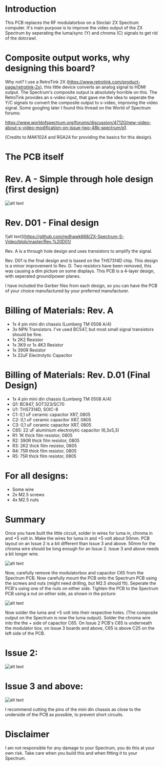 # Introduction

This PCB replaces the RF modulatorbox on a Sinclair ZX Spectrum computer. It's main purpose is to improve the video output of the ZX Spectrum by seperating the luma/sync (Y) and chroma (C) signals to get rid of the dotcrawl.

# Composite output works, why designing this board?
Why not? I use a RetroTink 2X (https://www.retrotink.com/product-page/retrotink-2x), this little device converts an analog signal to HDMI output. The Spectrum's composite output is absolutely horrible on this. The RetroTink provides an s-video input, that gave me the idea to seperate the Y/C signals to convert the composite output to s-video, improving the video signal. Some googling later I found this thread on the World of Spectrum forums: 

https://www.worldofspectrum.org/forums/discussion/47120/new-video-about-s-video-modification-on-issue-two-48k-spectrum/p1. 

(Credits to MAK1024 and RGA24 for providing the basics for this design).

# The PCB itself

# Rev. A - Simple through hole design (first design)
![alt text](https://github.com/redhawk668/ZX-Spectrum-S-Video/blob/master/Rev.%20A/Final%20Design.png)

# Rev. D01 - Final design
![alt text](https://github.com/redhawk668/ZX-Spectrum-S-Video/blob/master/Rev.%20D01/

Rev. A is a through hole design and uses transistors to amplify the signal. 

Rev. D01 is the final design and is based on the THS7314D chip. This design is a minor improvement to Rev. D. Two resistors have been removed, this was causing a dim picture on some displays. This PCB is a 4-layer design, with seperated ground/power planes. 

I have included the Gerber files from each design, so you can have the PCB of your choice manufactured by your preferred manufacturer.

# Billing of Materials: Rev. A
- 1x 4 pin mini din chassis (Lumberg TM 0508 A/4)
- 3x NPN Transistors. I've used BC547, but most small signal transistors should be fine.
- 1x 2K2 Resistor
- 1x 3K9 or 1x 4K3 Resistor
- 1x 390R Resistor
- 1x 22uF Electrolytic Capacitor

# Billing of Materials: Rev. D.01 (Final Design)
- 1x 4 pin mini din chassis (Lumberg TM 0508 A/4)
- Q1: BC847, SOT323/SC70
- U1: THS7314D, SOIC-8
- C1: 0,1 uF ceramic capacitor XR7, 0805
- C2: 0,1 uF ceramic capacitor XR7, 0805
- C3: 0,1 uF ceramic capacitor XR7, 0805
- C65: 22 uF aluminium electrolytic capacitor (6,3x5,3)
- R1: 1K thick film resistor, 0805
- R2: 390R thick film resistor, 0805
- R3: 2K2 thick film resistor, 0805
- R4: 75R thick film resistor, 0805
- R5: 75R thick film resistor, 0805

# For all designs:
- Some wire
- 2x M2.5 screws
- 4x M2.5 nuts

# Summary
Once you have built the little circuit, solder in wires for luma in, chroma in and +5 volt in. Make the wires for luma in and +5 volt about 50mm. PCB layout on an Issue 2 is a bit different than Issue 3 and above. 50mm for the chroma wire should be long enough for an Issue 2. Issue 3 and above needs a bit longer wire. 

![alt text](https://github.com/redhawk668/ZX-Spectrum-S-Video/blob/master/IMG_20200522_165732.jpg)

Now, carefully remove the modulatorbox and capacitor C65 from the Spectrum PCB. Now carefully mount the PCB onto the Spectrum PCB using the screws and nuts (might need drilling, but M2.5 should fit). Seperate the PCB's using one of the nuts on either side. Tighten the PCB to the Spectrum PCB using a nut on either side, as shown in the picture:

![alt text](https://github.com/redhawk668/ZX-Spectrum-S-Video/blob/master/IMG_20200522_165952.jpg)

Now solder the luma and +5 volt into their respective holes. (The composite output on the Spectrum is now the luma output). Solder the chroma wire into the the + side of capacitor C65. On Issue 2 PCB's C65 is underneath the modulator box, on Issue 3 boards and above, C65 is above C25 on the left side of the PCB.

# Issue 2:

![alt text](https://github.com/redhawk668/ZX-Spectrum-S-Video/blob/master/IMG_20200524_162537.jpg)

# Issue 3 and above:

![alt text](https://github.com/redhawk668/ZX-Spectrum-S-Video/blob/master/IMG_20200522_165732.jpg)

I recommend cutting the pins of the mini din chassis as close to the underside of the PCB as possible, to prevent short circuits. 

# Disclaimer
I am not responsible for any damage to your Spectrum, you do this at your own risk. Take care when you build this and when fitting it to your Spectrum.


























